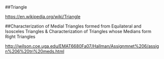 ##Triangle

https://en.wikipedia.org/wiki/Triangle

##Characterization of Medial Triangles formed from Equilateral and Isosceles Triangles & Characterization of Triangles whose Medians form Right Triangles

http://jwilson.coe.uga.edu/EMAT6680Fa07/Hallman/Assignmnet%206/assign%206%20tri%20meds.html